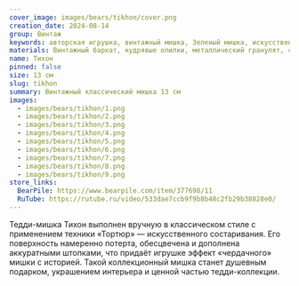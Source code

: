 ```yaml
---
cover_image: images/bears/tikhon/cover.png
creation_date: 2024-08-14
group: Винтаж
keywords: авторская игрушка, винтажный мишка, Зеленый мишка, искусственное состаривание игрушек, классический мишка, коллекционный мишка, Миниатюра, мишка ручной работы, тедди коллекция, тедди мишка, чердачный мишка
materials: Винтажный бархат, кудрявые опилки, металлический гранулят, стеклянные глаза
name: Тихон
pinned: false
size: 13 см
slug: tikhon
summary: Винтажный классический мишка 13 см
images:
  - images/bears/tikhon/1.png
  - images/bears/tikhon/2.png
  - images/bears/tikhon/3.png
  - images/bears/tikhon/4.png
  - images/bears/tikhon/5.png
  - images/bears/tikhon/6.png
  - images/bears/tikhon/7.png
  - images/bears/tikhon/8.png
  - images/bears/tikhon/9.png
store_links:
  BearPile: https://www.bearpile.com/item/377698/11
  RuTube: https://rutube.ru/video/533dae7ccb9f9b8b48c2fb29b38828e0/
---
```

Тедди-мишка Тихон выполнен вручную в классическом стиле с применением техники «Тортюр» — искусственного состаривания. Его поверхность намеренно потерта, обесцвечена и дополнена аккуратными штопками, что придаёт игрушке эффект «чердачного» мишки с историей. Такой коллекционный мишка станет душевным подарком, украшением интерьера и ценной частью тедди-коллекции.